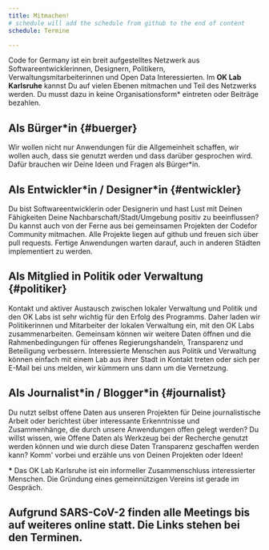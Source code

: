 ```yaml
---
title: Mitmachen!
# schedule will add the schedule from github to the end of content
schedule: Termine

---
```


Code for Germany ist ein breit aufgestelltes Netzwerk aus Softwareentwicklerinnen, Designern, Politikern, Verwaltungsmitarbeiterinnen und Open Data Interessierten.
Im **OK Lab Karlsruhe** kannst Du auf vielen Ebenen mitmachen und Teil des Netzwerks werden. Du musst dazu in keine Organisationsform* eintreten oder Beiträge bezahlen.

## Als Bürger*in {#buerger}
Wir wollen nicht nur Anwendungen für die Allgemeinheit schaffen, wir wollen auch, dass sie genutzt werden und dass darüber gesprochen wird. Dafür brauchen wir Deine Ideen und Fragen als Bürger\*in.

## Als Entwickler\*in / Designer\*in {#entwickler}
Du bist Softwareentwicklerin oder Designerin und hast Lust mit Deinen Fähigkeiten Deine Nachbarschaft/Stadt/Umgebung positiv zu beeinflussen? Du kannst auch von der Ferne aus bei gemeinsamen Projekten der Codefor Community mitmachen. Alle Projekte liegen auf github und freuen sich über pull requests. Fertige Anwendungen warten darauf, auch in anderen Städten implementiert zu werden.

## Als Mitglied in Politik oder Verwaltung {#politiker}
Kontakt und aktiver Austausch zwischen lokaler Verwaltung und Politik und den OK Labs ist sehr wichtig für den Erfolg des Programms. Daher laden wir Politikerinnen und Mitarbeiter der lokalen Verwaltung ein, mit den OK Labs zusammenarbeiten. Gemeinsam können wir weitere Daten öffnen und die Rahmenbedingungen für offenes Regierungshandeln, Transparenz und Beteiligung verbessern. Interessierte Menschen aus Politik und Verwaltung können einfach mit einem Lab aus ihrer Stadt in Kontakt treten oder sich per E-Mail bei uns melden, wir kümmern uns dann um die Vernetzung.

## Als Journalist\*in / Blogger\*in {#journalist}
Du nutzt selbst offene Daten aus unseren Projekten für Deine journalistische Arbeit oder berichtest über interessante Erkenntnisse und Zusammenhänge, die durch unsere Anwendungen offen gelegt werden?
Du willst wissen, wie Offene Daten als Werkzeug bei der Recherche genutzt werden können und wie durch diese Daten Transparenz geschaffen werden kann? Komm' vorbei und erzähle uns von Deinen Projekten oder Ideen!

**\*** Das OK Lab Karlsruhe ist ein informeller Zusammenschluss interessierter Menschen. 
Die Gründung eines gemeinnützigen Vereins ist gerade im Gespräch.

## Aufgrund SARS-CoV-2 finden alle Meetings bis auf weiteres online statt. Die Links stehen bei den Terminen. 

